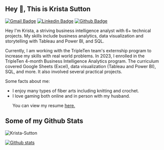 ## Hey 👋, This is Krista Sutton
[![Gmail Badge](https://img.shields.io/badge/-KristaLynnSutton@gmail.com-c14438?style=flat&logo=Gmail&logoColor=white&link=mailto:KristaLynnSutton@gmail.com)](mailto:KristaLynnSutton@gmail.com) 
[![Linkedin Badge](https://img.shields.io/badge/-KristaSutton-0072b1?style=flat&logo=Linkedin&logoColor=white&link=https://www.linkedin.com/in/Krista-Sutton/)](https://www.linkedin.com/in/Krista-Sutton/) [![Github Badge](https://img.shields.io/badge/-KristaSutton-grey?style=flat&logo=github&logoColor=white&link=https://github.com/Krista-Sutton/)](https://www.github.com/Krista-Sutton/) <p align='left'>Hey I'm Krista, a striving business intelligence analyst with 6+ technical projects. My skills include business analytics, data visualization and storytelling with Tableau and Power BI, and SQL.

Currently, I am working with the TripleTen team's externship program to increase my skills with real world problems. In 2023, I enrolled in the TripleTen 4-month Business Intelligence Analytics program. The curriculum covered Google Sheets (Excel), data visualization (Tableau and Power BI), SQL, and more. It also involved several practical projects.



Some facts about me:

- I enjoy many types of fiber arts including knitting and crochet.
- I love gaming both online and in person with my husband. </p><p align='left'> You can view my resume <a href='https://drive.google.com/file/d/1QZkt7JASshxlT_Pbzmbewt66qZTk0o86/view?usp=sharing ' target=_blank><u>here</u>.</a></p>

## Some of my Github Stats
<p align=left> <img src=https://komarev.com/ghpvc/?username=Krista-Sutton alt=Krista-Sutton /> </p>

[![Github stats](https://github-readme-stats.vercel.app/api?username=Krista-Sutton&show_icons=true&include_all_commits=true)](https://github.com/Krista-Sutton/github-readme-stats)

